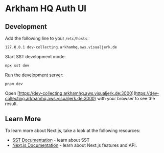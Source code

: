 # Arkham HQ Auth UI

## Development

Add the following line to your `/etc/hosts`:

```txt
127.0.0.1 dev-collecting.arkhamhq.aws.visualjerk.de
```

Start SST development mode:

```bash
npx sst dev
```

Run the development server:

```bash
pnpm dev
```

Open [https://dev-collecting.arkhamhq.aws.visualjerk.de:3000](https://dev-collecting.arkhamhq.aws.visualjerk.de:3000) with your browser to see the result.

## Learn More

To learn more about Next.js, take a look at the following resources:

- [SST Documentation](https://docs.sst.dev) - learn about SST
- [Next.js Documentation](https://nextjs.org/docs) - learn about Next.js features and API.
